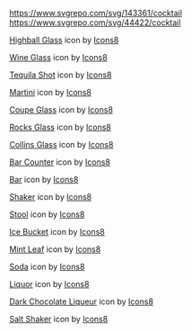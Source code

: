 https://www.svgrepo.com/svg/143361/cocktail
https://www.svgrepo.com/svg/44422/cocktail


<a target="_blank" href="https://icons8.com/icon/KK8OJVY8gEDd/highball-glass">Highball Glass</a> icon by <a target="_blank" href="https://icons8.com">Icons8</a>

<a target="_blank" href="https://icons8.com/icon/NSc8eTiyKWyu/wine-glass">Wine Glass</a> icon by <a target="_blank" href="https://icons8.com">Icons8</a>

<a target="_blank" href="https://icons8.com/icon/7p3K15oFWkR2/tequila-shot">Tequila Shot</a> icon by <a target="_blank" href="https://icons8.com">Icons8</a>

<a target="_blank" href="https://icons8.com/icon/BOz59XBor3NB/martini">Martini</a> icon by <a target="_blank" href="https://icons8.com">Icons8</a>

<a target="_blank" href="https://icons8.com/icon/EvmXFDjXdF7Q/coupe-glass">Coupe Glass</a> icon by <a target="_blank" href="https://icons8.com">Icons8</a>

<a target="_blank" href="https://icons8.com/icon/DkcNmVUcFfyi/rocks-glass">Rocks Glass</a> icon by <a target="_blank" href="https://icons8.com">Icons8</a>

<a target="_blank" href="https://icons8.com/icon/irHs4xLjSENV/collins-glass">Collins Glass</a> icon by <a target="_blank" href="https://icons8.com">Icons8</a>

<a target="_blank" href="https://icons8.com/icon/A2GwDc2cLdPD/bar-counter">Bar Counter</a> icon by <a target="_blank" href="https://icons8.com">Icons8</a>

<a target="_blank" href="https://icons8.com/icon/EEfdXKCYidPb/bar">Bar</a> icon by <a target="_blank" href="https://icons8.com">Icons8</a>

<a target="_blank" href="https://icons8.com/icon/svGuyocRyHrw/shaker">Shaker</a> icon by <a target="_blank" href="https://icons8.com">Icons8</a>

<a target="_blank" href="https://icons8.com/icon/vlUgUrgwnEEE/stool">Stool</a> icon by <a target="_blank" href="https://icons8.com">Icons8</a>

<a target="_blank" href="https://icons8.com/icon/RPBMHDHME3ya/ice-bucket">Ice Bucket</a> icon by <a target="_blank" href="https://icons8.com">Icons8</a>

<a target="_blank" href="https://icons8.com/icon/ZmEO0iBdihG3/mint-leaf">Mint Leaf</a> icon by <a target="_blank" href="https://icons8.com">Icons8</a>

<a target="_blank" href="https://icons8.com/icon/wbzdK50I2qX8/soda">Soda</a> icon by <a target="_blank" href="https://icons8.com">Icons8</a>

<a target="_blank" href="https://icons8.com/icon/G8jEs3RQJIp4/liquor">Liquor</a> icon by <a target="_blank" href="https://icons8.com">Icons8</a>

<a target="_blank" href="https://icons8.com/icon/OLHvxjbmGE8e/dark-chocolate-liqueur">Dark Chocolate Liqueur</a> icon by <a target="_blank" href="https://icons8.com">Icons8</a>

<a target="_blank" href="https://icons8.com/icon/p2LqeSyKyGtK/salt-shaker">Salt Shaker</a> icon by <a target="_blank" href="https://icons8.com">Icons8</a>